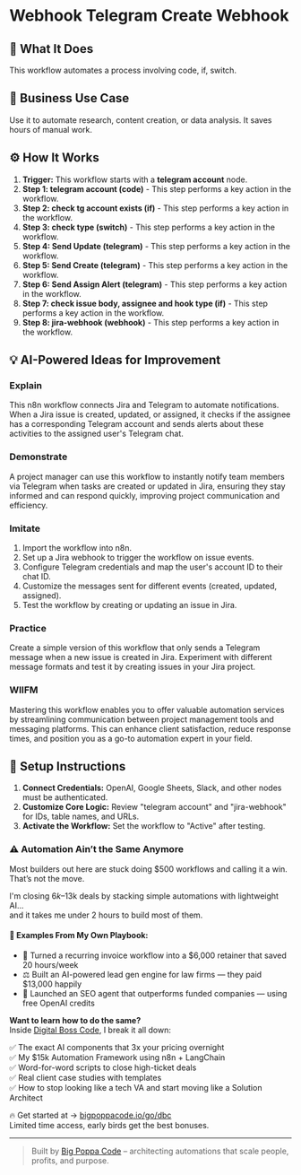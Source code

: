 # Webhook Telegram Create Webhook

## 🚀 What It Does
This workflow automates a process involving code, if, switch.

## 💼 Business Use Case
Use it to automate research, content creation, or data analysis. It saves hours of manual work.

## ⚙️ How It Works
1.  **Trigger:** This workflow starts with a **telegram account** node.
2. **Step 1: telegram account (code)** - This step performs a key action in the workflow.
3. **Step 2: check tg account exists (if)** - This step performs a key action in the workflow.
4. **Step 3: check type (switch)** - This step performs a key action in the workflow.
5. **Step 4: Send Update (telegram)** - This step performs a key action in the workflow.
6. **Step 5: Send Create (telegram)** - This step performs a key action in the workflow.
7. **Step 6: Send Assign Alert (telegram)** - This step performs a key action in the workflow.
8. **Step 7: check issue body, assignee and hook type (if)** - This step performs a key action in the workflow.
9. **Step 8: jira-webhook (webhook)** - This step performs a key action in the workflow.

## 💡 AI-Powered Ideas for Improvement
### Explain
This n8n workflow connects Jira and Telegram to automate notifications. When a Jira issue is created, updated, or assigned, it checks if the assignee has a corresponding Telegram account and sends alerts about these activities to the assigned user's Telegram chat.

### Demonstrate
A project manager can use this workflow to instantly notify team members via Telegram when tasks are created or updated in Jira, ensuring they stay informed and can respond quickly, improving project communication and efficiency.

### Imitate
1. Import the workflow into n8n.
2. Set up a Jira webhook to trigger the workflow on issue events.
3. Configure Telegram credentials and map the user's account ID to their chat ID.
4. Customize the messages sent for different events (created, updated, assigned).
5. Test the workflow by creating or updating an issue in Jira.

### Practice
Create a simple version of this workflow that only sends a Telegram message when a new issue is created in Jira. Experiment with different message formats and test it by creating issues in your Jira project.

### WIIFM
Mastering this workflow enables you to offer valuable automation services by streamlining communication between project management tools and messaging platforms. This can enhance client satisfaction, reduce response times, and position you as a go-to automation expert in your field.

## 🔧 Setup Instructions
1. **Connect Credentials:** OpenAI, Google Sheets, Slack, and other nodes must be authenticated.
2. **Customize Core Logic:** Review "telegram account" and "jira-webhook" for IDs, table names, and URLs.
3. **Activate the Workflow:** Set the workflow to "Active" after testing.

### ⚠️ Automation Ain’t the Same Anymore

Most builders out here are stuck doing $500 workflows and calling it a win.  
That’s not the move.  

I'm closing $6k–$13k deals by stacking simple automations with lightweight AI...  
and it takes me under 2 hours to build most of them.

#### 🧠 Examples From My Own Playbook:
- 🔁 Turned a recurring invoice workflow into a $6,000 retainer that saved 20 hours/week  
- ⚖️ Built an AI-powered lead gen engine for law firms — they paid $13,000 happily  
- 🚀 Launched an SEO agent that outperforms funded companies — using free OpenAI credits  

**Want to learn how to do the same?**  
Inside [Digital Boss Code](https://bigpoppacode.io/go/dbc), I break it all down:

✅ The exact AI components that 3x your pricing overnight  
✅ My $15k Automation Framework using n8n + LangChain  
✅ Word-for-word scripts to close high-ticket deals  
✅ Real client case studies with templates  
✅ How to stop looking like a tech VA and start moving like a Solution Architect  

🔥 Get started at → [bigpoppacode.io/go/dbc](https://bigpoppacode.io/go/dbc)  
Limited time access, early birds get the best bonuses.

---
> Built by [Big Poppa Code](https://bigpoppacode.io) – architecting automations that scale people, profits, and purpose.
